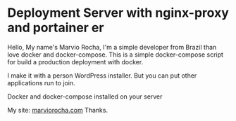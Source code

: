# Deployment Server with nginx-proxy  and portainer er

Hello, My name's Marvio Rocha, I'm a simple developer from Brazil than love  docker and docker-compose. This is a simple docker-compose script for build a production deployment with docker.

I make it with a person WordPress installer. But you can put other applications run to join.


Docker and docker-compose installed on your server

My site: [marviorocha.com](https://www.marviorocha.com)
Thanks.
